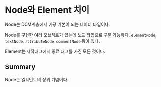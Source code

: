 # Node와 Element 차이

Node는 DOM계층에서 가장 기본이 되는 데이터 타입이다.

Node를 구현한 여러 오브젝트가 있는데 노드 타입으로 구분 가능하다.
`elementNode`, `textNode`, `attributeNode`, `commentNode` 등이 있다.

Element는 시작태그에서 종료 태그를 가진 모든 것이다.


## Summary

Node는 엘리먼트의 상위 개념이다.
